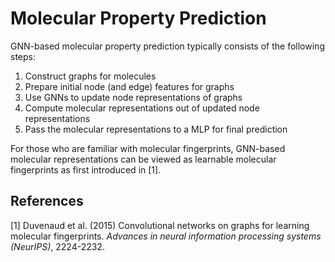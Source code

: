 # Molecular Property Prediction

GNN-based molecular property prediction typically consists of the following steps:
1. Construct graphs for molecules
2. Prepare initial node (and edge) features for graphs
3. Use GNNs to update node representations of graphs
4. Compute molecular representations out of updated node representations
5. Pass the molecular representations to a MLP for final prediction

For those who are familiar with molecular fingerprints, GNN-based molecular representations 
can be viewed as learnable molecular fingerprints as first introduced in [1].

## References

[1] Duvenaud et al. (2015) Convolutional networks on graphs for learning molecular fingerprints. *Advances in neural 
information processing systems (NeurIPS)*, 2224-2232.
